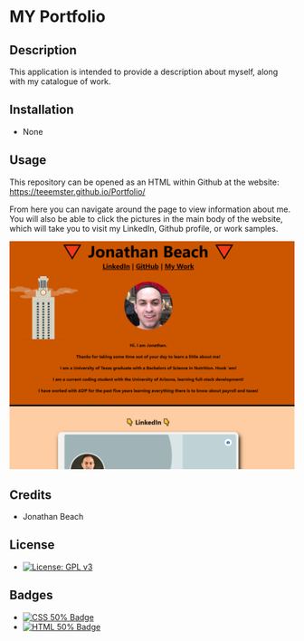 # MY Portfolio
## Description

This application is intended to provide a description about myself, along with my catalogue of work.

## Installation
* None
## Usage
This repository can be opened as an HTML within Github at the website: https://teeemster.github.io/Portfolio/

From here you can navigate around the page to view information about me. You will also be able to click the pictures in the main body of the website, which will take you to visit my LinkedIn, Github profile, or work samples.

![Sample of Portfolio Website](assets/images/WebsiteSample.PNG)
    
## Credits
* Jonathan Beach
## License
* [![License: GPL v3](https://img.shields.io/badge/License-GPLv3-blue.svg)](https://www.gnu.org/licenses/gpl-3.0)

## Badges
  
* <a href="https://github.com/badges/shields"><img src="https://img.shields.io/badge/CSS-50%25-green" alt="CSS 50% Badge"></a>
* <a href="https://github.com/badges/shields"><img src="https://img.shields.io/badge/HTML-50%25-green" alt="HTML 50% Badge"></a>

